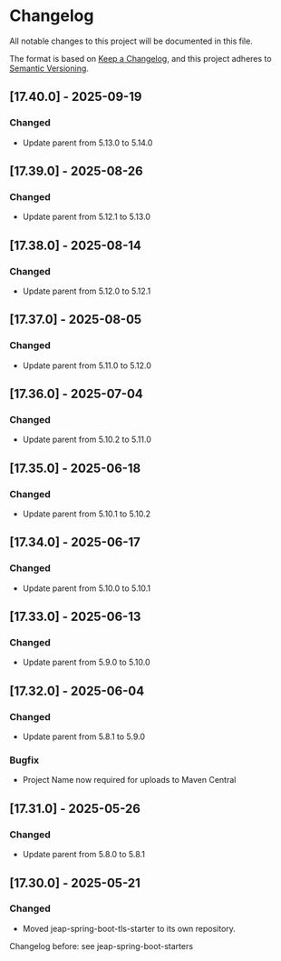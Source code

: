 # Changelog

All notable changes to this project will be documented in this file.

The format is based on [Keep a Changelog](https://keepachangelog.com/en/1.0.0/), and this project adheres
to [Semantic Versioning](https://semver.org/spec/v2.0.0.html).

## [17.40.0] - 2025-09-19

### Changed

- Update parent from 5.13.0 to 5.14.0

## [17.39.0] - 2025-08-26

### Changed

- Update parent from 5.12.1 to 5.13.0

## [17.38.0] - 2025-08-14

### Changed

- Update parent from 5.12.0 to 5.12.1

## [17.37.0] - 2025-08-05

### Changed

- Update parent from 5.11.0 to 5.12.0

## [17.36.0] - 2025-07-04

### Changed

- Update parent from 5.10.2 to 5.11.0

## [17.35.0] - 2025-06-18

### Changed

- Update parent from 5.10.1 to 5.10.2

## [17.34.0] - 2025-06-17

### Changed

- Update parent from 5.10.0 to 5.10.1

## [17.33.0] - 2025-06-13

### Changed

- Update parent from 5.9.0 to 5.10.0

## [17.32.0] - 2025-06-04

### Changed

- Update parent from 5.8.1 to 5.9.0

### Bugfix

- Project Name now required for uploads to Maven Central

## [17.31.0] - 2025-05-26

### Changed

- Update parent from 5.8.0 to 5.8.1

## [17.30.0] - 2025-05-21

### Changed

- Moved jeap-spring-boot-tls-starter to its own repository.


Changelog before: see jeap-spring-boot-starters
